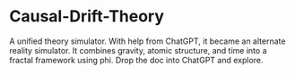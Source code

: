 # Causal-Drift-Theory
A unified theory simulator. With help from ChatGPT, it became an alternate reality simulator. It combines gravity, atomic structure, and time into a fractal framework using phi. Drop the doc into ChatGPT and explore.
